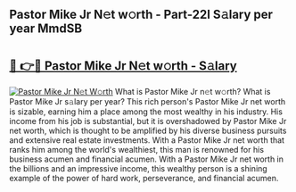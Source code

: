 ## Pastor Mike Jr N𝚎t w𝚘rth - Part-22l S𝚊lary per year MmdSB

# <h2><a href="http://gc49x4h.nevu.top/?p=Pastor+Mike+Jr">🔗 👉🔴 Pastor Mike Jr N𝚎t w𝚘rth - S𝚊lary</a></h2>

[![Pastor Mike Jr N𝚎t W𝚘rth](https://i.imgur.com/Oavwk0R.jpeg)](http://gc49x4h.nevu.top/?p=Pastor+Mike+Jr)
What is Pastor Mike Jr n𝚎t w𝚘rth? What is Pastor Mike Jr s𝚊lary per year?
This rich person's Pastor Mike Jr net worth is sizable, earning him a place among the most wealthy in his industry. His income from his job is substantial, but it is overshadowed by Pastor Mike Jr net worth, which is thought to be amplified by his diverse business pursuits and extensive real estate investments. With a Pastor Mike Jr net worth that ranks him among the world's wealthiest, this man is renowned for his business acumen and financial acumen. With a Pastor Mike Jr net worth in the billions and an impressive income, this wealthy person is a shining example of the power of hard work, perseverance, and financial acumen.
